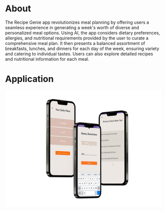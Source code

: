 # About

The Recipe Genie app revolutionizes meal planning by offering users a seamless experience in generating a week's worth of diverse and personalized meal options. Using AI, the app considers dietary preferences, allergies, and nutritional requirements provided by the user to
curate a comprehensive meal plan. It then presents a balanced assortment of breakfasts, lunches, and dinners for each day of the week, ensuring variety and catering to individual tastes. Users can also explore detailed recipes and nutritional information for each meal.

# Application
![alt text](recipegenie.png)


